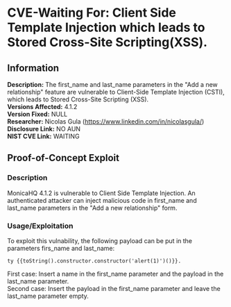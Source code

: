 # CVE-Waiting For: Client Side Template Injection which leads to Stored Cross-Site Scripting(XSS).

## Information
**Description:** The first_name and last_name parameters in the "Add a new relationship" feature are vulnerable to Client-Side Template Injection (CSTI), which leads to Stored Cross-Site Scripting (XSS). <br>
**Versions Affected:** 4.1.2 <br> 
**Version Fixed:** NULL  <br> 
**Researcher:** Nicolas Gula (https://www.linkedin.com/in/nicolasgula/)  
**Disclosure Link:** NO AUN  
**NIST CVE Link:** WAITING 

## Proof-of-Concept Exploit
### Description
MonicaHQ 4.1.2 is vulnerable to Client Side Template Injection. An authenticated attacker can inject malicious code in
first_name and last_name parameters in the "Add a new relationship" form.

### Usage/Exploitation
To exploit this vulnability, the following payload can be put in the parameters firs_name and last_name: 

```
ty {{toString().constructor.constructor('alert(1)')()}}. 
```

First case: Insert a name in the first_name parameter and the payload in the last_name parameter.  
Second case: Insert the payload in the first_name parameter and leave the last_name parameter empty.

